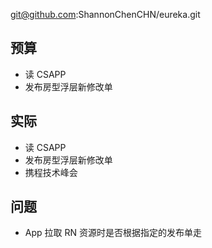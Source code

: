 
git@github.com:ShannonChenCHN/eureka.git


## 预算

- 读 CSAPP
- 发布房型浮层新修改单

## 实际

- 读 CSAPP
- 发布房型浮层新修改单
- 携程技术峰会

## 问题

- App 拉取 RN 资源时是否根据指定的发布单走